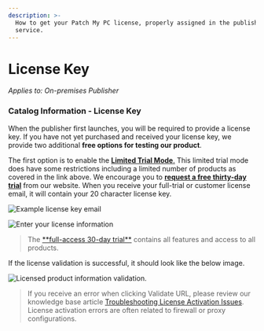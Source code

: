 ```yaml
---
description: >-
  How to get your Patch My PC license, properly assigned in the publisher
  service.
---
```


# License Key

_Applies to: On-premises Publisher_

### Catalog Information - License Key

When the publisher first launches, you will be required to provide a license key. If you have not yet purchased and received your license key, we provide two additional **free options for testing our product**.

The first option is to enable the [**Limited Trial Mode**.](https://patchmypc.com/frequently-asked-questions#trial-catalog) This limited trial mode does have some restrictions including a limited number of products as covered in the link above. We encourage you to [**request a free thirty-day trial**](https://patchmypc.com/free-trial) from our website. When you receive your full-trial or customer license email, it will contain your 20 character license key.

![Example license key email](/_images/image-(1189).png>)

![Enter your license information](/_images/image-(1254).png>)

<blockquote class="wp-block-quote">
<p>The <a href="https://patchmypc.com/free-trial">**full-access 30-day trial**</a> contains all features and access to all products.</p>
</blockquote>

If the license validation is successful, it should look like the below image.

![Licensed product information validation.](/_images/image-(1118).png>)

<blockquote class="wp-block-quote">
<p>If you receive an error when clicking Validate URL, please review our knowledge base article <a href="https://patchmypc.com/troubleshooting-license-activation-issues">Troubleshooting License Activation Issues</a>. License activation errors are often related to firewall or proxy configurations.</p>
</blockquote>